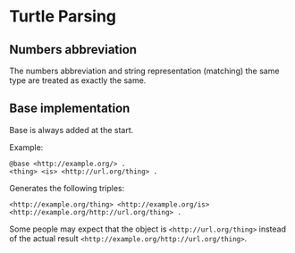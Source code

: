 # Turtle Parsing

## Numbers abbreviation

The numbers abbreviation
and string representation
(matching) the same type
are treated as exactly the same.

## Base implementation

Base is always added at the start.

Example:
```ttl
@base <http://example.org/> .
<thing> <is> <http://url.org/thing> .
```

Generates the following triples:
```
<http://example.org/thing> <http://example.org/is> <http://example.org/http://url.org/thing> .
```

Some people may expect that
the object is `<http://url.org/thing>`
instead of the actual result
`<http://example.org/http://url.org/thing>`.
